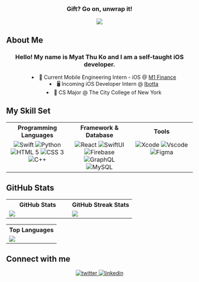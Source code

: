 <div align="center">
  <h3>Gift? Go on, unwrap it!</h3>
  <img src="https://media.giphy.com/media/3oz8xBkRsgPTnbK1GM/giphy.gif" align="center" style="width: 100% height: 100px" /> 
</div>  

## About Me

<div align="center">
  <h3> Hello! My name is Myat Thu Ko and I am a self-taught iOS developer. </h3>
  <ul style="list-style-position: inside; text-align: center;">
    <li> 💼 Current Mobile Engineering Intern - iOS @ <a href="https://m1.com/" target="_blank">M1 Finance</a></li>
    <li> 🖥 Incoming iOS Developer Intern @ <a href="https://home.ibotta.com/" target="_blank">Ibotta</a> </li>
    <li> 🎒 CS Major @ The City College of New York </li>
  </ul>
</div>


<!-- End of About Me -->

## My Skill Set  
<div align="center">
  <table>
    <tr> 
      <th> Programming Languages </th>
      <th> Framework & Database</th> 
      <th> Tools </th>
    </tr> 
    <tr>
      <td valign="top" width="33%">
        <div align="center">
          <img src="https://img.icons8.com/fluent/64/000000/swift.png" alt="Swift" />
          <img src="https://img.icons8.com/color/64/000000/python.png" alt="Python" />
          <img src="https://img.icons8.com/color/64/000000/html-5.png" alt="HTML 5" />
          <img src="https://img.icons8.com/color/64/000000/css3.png" alt="CSS 3" />
          <img src="https://img.icons8.com/color/64/000000/c-plus-plus-logo.png" alt="C++" />
        </div>
      </td>
      <td valign="top" width="33%%">
        <div align="center">
          <img src="https://img.icons8.com/officel/64/000000/react.png" alt="React" />
          <img src="https://img.icons8.com/fluent/64/000000/swiftui.png" alt="SwiftUI" />
          <img src="https://img.icons8.com/color/64/000000/google-firebase-console.png" alt="Firebase" />
          <img src="https://img.icons8.com/color/64/000000/graphql.png" alt="GraphQL" />
          <img src="https://img.icons8.com/color/64/000000/mysql-logo.png" alt="MySQL" />
        </div>
      </td>
      <td valign="top" width="33%"> 
        <div align="center"> 
          <img src="https://img.icons8.com/color/64/000000/xcode.png" alt="Xcode" />
          <img src="https://img.icons8.com/ios-filled/64/008CFF/visual-studio.png" alt="Vscode" /> 
          <img src="https://img.icons8.com/color/48/null/figma--v1.png" alt="Figma" />
        </div> 
      </td>
    </tr>
  </table>
</div>
  
## GitHub Stats

<div align="center">
  <table> 
    <tr>
      <th> GitHub Stats </th> 
      <th> GitHub Streak Stats </th>
    </tr>
    <tr> 
      <td valign="top" width="50%"> 
        <img src="https://github-readme-stats.vercel.app/api?username=MyatThuKo&show_icons=true&count_private=true&theme=vision-friendly-dark" /> 
      </td>
      <td valign="top" width="50%"> 
        <img src="https://github-readme-streak-stats.herokuapp.com?user=MyatThuKo&theme=vision-friendly-dark&border_radius=5&date_format=M%20j%5B%2C%20Y%5D" />
      </td>
    </tr>
  </table>
  <table> 
    <tr>
      <th> Top Languages </th> 
    </tr>
    <tr> 
      <td valign="top" width="100%"> 
        <img src=
             "https://github-readme-stats.vercel.app/api/top-langs/?username=MyatThuKo&layout=compact&hide=java&theme=vision-friendly-dark&custom_title=Top%20Languages" /> 
      </td>
    </tr>
  </table>
</div> 


## Connect with me  
<div align="center">
   <a href="https://twitter.com/myatthu_ko" target="_blank">
   <img src=https://img.shields.io/badge/twitter-%2300acee.svg?&style=for-the-badge&logo=twitter&logoColor=white alt=twitter style="margin-bottom: 5px;" />
   </a>
   <a href="https://linkedin.com/in/MyatThuKo" target="_blank">
   <img src=https://img.shields.io/badge/linkedin-%231E77B5.svg?&style=for-the-badge&logo=linkedin&logoColor=white alt=linkedin style="margin-bottom: 5px;" />
   </a>  
</div>

